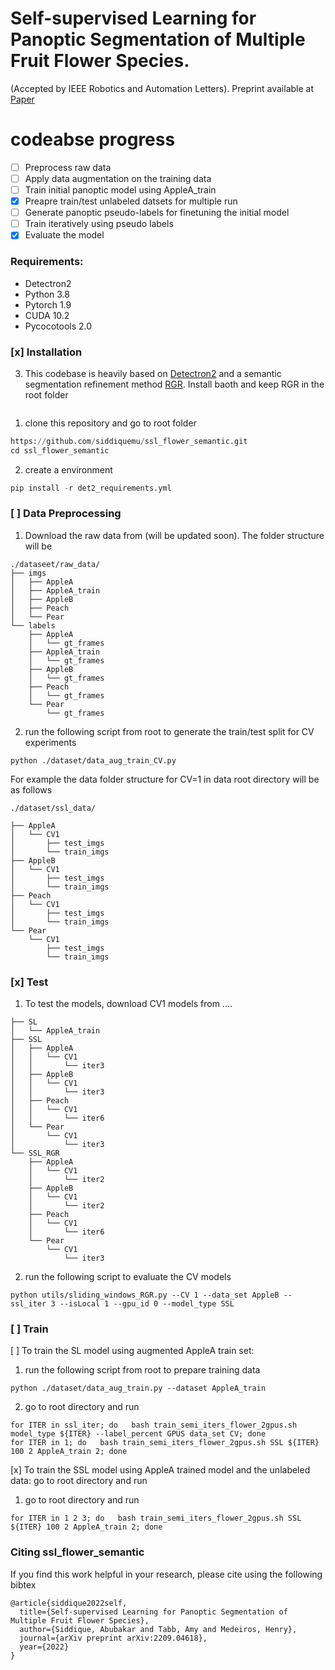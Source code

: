 # Self-supervised Learning for Panoptic Segmentation of Multiple Fruit Flower Species.
(Accepted by IEEE Robotics and Automation Letters). Preprint available at [Paper](https://arxiv.org/abs/2209.04618)

# codeabse progress
- [ ] Preprocess raw data
- [ ] Apply data augmentation on the training data
- [ ] Train initial panoptic model using AppleA_train
- [x] Preapre train/test unlabeled datsets for multiple run
- [ ] Generate panoptic pseudo-labels for finetuning the initial model
- [ ] Train iteratively using pseudo labels
- [x] Evaluate the model

### Requirements: ###
* Detectron2
* Python 3.8
* Pytorch 1.9
* CUDA 10.2
* Pycocotools 2.0

### [x] Installation ###

3. This codebase is heavily based on [Detectron2](https://github.com/facebookresearch/detectron2) and a semantic segmentation refinement method [RGR](https://bitbucket.org/phil_dias/rgr-public/src/master/). Install baoth and keep RGR in the root folder
```./ssl_flower_semantic/
```

1. clone this repository and go to root folder
```python
https://github.com/siddiquemu/ssl_flower_semantic.git
cd ssl_flower_semantic
```
2. create a environment
```python
pip install -r det2_requirements.yml
```


### [ ] Data Preprocessing ###
1. Download the raw data from (will be updated soon). The folder structure will be
```
./dataseet/raw_data/
├── imgs
│   ├── AppleA
│   ├── AppleA_train
│   ├── AppleB
│   ├── Peach
│   └── Pear
└── labels
    ├── AppleA
    │   └── gt_frames
    ├── AppleA_train
    │   └── gt_frames
    ├── AppleB
    │   └── gt_frames
    ├── Peach
    │   └── gt_frames
    └── Pear
        └── gt_frames
```
2. run the following script from root to generate the train/test split for CV experiments
```
python ./dataset/data_aug_train_CV.py
```

For example the data folder structure for CV=1 in data root directory will be as follows
```
./dataset/ssl_data/
```
```
├── AppleA
│   └── CV1
│       ├── test_imgs
│       └── train_imgs
├── AppleB
│   └── CV1
│       ├── test_imgs
│       └── train_imgs
├── Peach
│   └── CV1
│       ├── test_imgs
│       └── train_imgs
└── Pear
    └── CV1
        ├── test_imgs
        └── train_imgs
```

### [x] Test ###
1. To test the models, download CV1 models from ....
```
├── SL
│   └── AppleA_train
├── SSL
│   ├── AppleA
│   │   └── CV1
│   │       └── iter3
│   ├── AppleB
│   │   └── CV1
│   │       └── iter3
│   ├── Peach
│   │   └── CV1
│   │       └── iter6
│   └── Pear
│       └── CV1
│           └── iter3
└── SSL_RGR
    ├── AppleA
    │   └── CV1
    │       └── iter2
    ├── AppleB
    │   └── CV1
    │       └── iter2
    ├── Peach
    │   └── CV1
    │       └── iter6
    └── Pear
        └── CV1
            └── iter3
```
2. run the following script to evaluate the CV models

```
python utils/sliding_windows_RGR.py --CV 1 --data_set AppleB --ssl_iter 3 --isLocal 1 --gpu_id 0 --model_type SSL
```

### [ ] Train ###
[ ] To train the SL model using augmented AppleA train set:
1. run the following script from root to prepare training data

```
python ./dataset/data_aug_train.py --dataset AppleA_train
```
2.  go to root directory and run

```
for ITER in ssl_iter; do   bash train_semi_iters_flower_2gpus.sh model_type ${ITER} --label_percent GPUS data_set CV; done
for ITER in 1; do   bash train_semi_iters_flower_2gpus.sh SSL ${ITER} 100 2 AppleA_train 2; done
```

[x] To train the SSL model using AppleA trained model and the unlabeled data: go to root directory and run

1.  go to root directory and run

```
for ITER in 1 2 3; do   bash train_semi_iters_flower_2gpus.sh SSL ${ITER} 100 2 AppleA_train 2; done
```

### Citing ssl_flower_semantic ###
If you find this work helpful in your research, please cite using the following bibtex
```
@article{siddique2022self,
  title={Self-supervised Learning for Panoptic Segmentation of Multiple Fruit Flower Species},
  author={Siddique, Abubakar and Tabb, Amy and Medeiros, Henry},
  journal={arXiv preprint arXiv:2209.04618},
  year={2022}
}
```